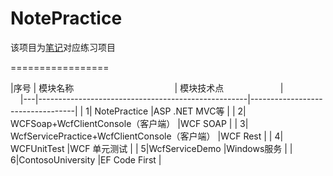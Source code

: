 # NotePractice    
该项目为[笔记](https://github.com/zLulus/My_Note)对应练习项目

=================

|序号 | 模块名称                                          |  模块技术点                        |                     
|---|----------------------------------------------------|----------------------------------|
| 1| NotePractice                                        |ASP .NET MVC等                     |
| 2| WCFSoap+WcfClientConsole（客户端）                   |WCF SOAP                           |
| 3| WcfServicePractice+WcfClientConsole（客户端）        |WCF Rest                           |
| 4| WCFUnitTest                                         |WCF 单元测试                        |
| 5|WcfServiceDemo                                       |Windows服务                         |
| 6|ContosoUniversity                                    |EF Code First                      |
